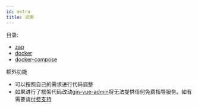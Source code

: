 ```yaml
---
id: extra
title: 说明
---
```


目录:

- [zap](./zap)
- [docker](./docker)
- [docker-compose](./docker-compose)

额外功能

- 可以按照自己的需求进行代码调整
- 如果进行了框架代码改动[gin-vue-admin](https://github.com/flipped-aurora/gin-vue-admin)将无法提供任何免费指导服务。如有需要请[付费支持](https://www.gin-vue-admin.com/docs/payment)

